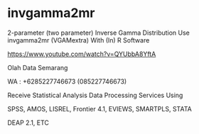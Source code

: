 # invgamma2mr
2-parameter (two parameter) Inverse Gamma Distribution Use invgamma2mr (VGAMextra) With (In) R Software

https://www.youtube.com/watch?v=QYUbbA8YftA

Olah Data Semarang

WA : +6285227746673 (085227746673)

Receive Statistical Analysis Data Processing Services Using

SPSS, AMOS, LISREL, Frontier 4.1, EVIEWS, SMARTPLS, STATA

DEAP 2.1, ETC
